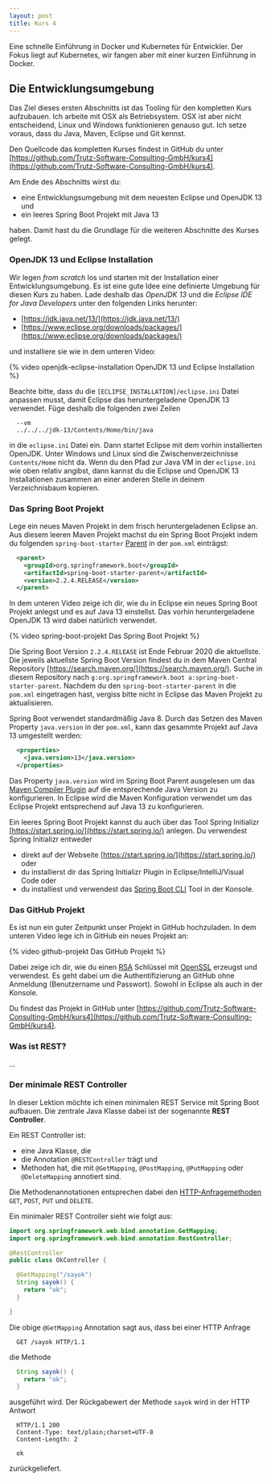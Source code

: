 ```yaml
---
layout: post
title: Kurs 4
---
```

Eine schnelle Einführung in Docker und Kubernetes für Entwickler. Der Fokus liegt auf Kubernetes, wir fangen aber mit einer kurzen Einführung in Docker.

## Die Entwicklungsumgebung

Das Ziel dieses ersten Abschnitts ist das Tooling für den kompletten Kurs aufzubauen. Ich arbeite mit OSX als Betriebsystem. OSX ist aber nicht entscheidend, Linux und Windows funktionieren genauso gut. Ich setze voraus, dass du Java, Maven, Eclipse und Git kennst.

Den Quellcode das kompletten Kurses findest in GitHub du unter [https://github.com/Trutz-Software-Consulting-GmbH/kurs4](https://github.com/Trutz-Software-Consulting-GmbH/kurs4).

Am Ende des Abschnitts wirst du:

- eine Entwicklungsumgebung mit dem neuesten Eclipse und OpenJDK 13 und
- ein leeres Spring Boot Projekt mit Java 13

haben. Damit hast du die Grundlage für die weiteren Abschnitte des Kurses gelegt.

### OpenJDK 13 und Eclipse Installation

Wir legen *from scratch* los und starten mit der Installation einer Entwicklungsumgebung. Es ist eine gute Idee eine definierte Umgebung für diesen Kurs zu haben. Lade deshalb das *OpenJDK 13* und die *Eclipse IDE for Java Developers* unter den folgenden Links herunter:

- [https://jdk.java.net/13/](https://jdk.java.net/13/)
- [https://www.eclipse.org/downloads/packages/](https://www.eclipse.org/downloads/packages/)

und installiere sie wie in dem unteren Video:

{% video openjdk-eclipse-installation OpenJDK 13 und Eclipse Installation %}

Beachte bitte, dass du die `[ECLIPSE_INSTALLATION]/eclipse.ini` Datei anpassen musst, damit Eclipse das heruntergeladene OpenJDK 13 verwendet. Füge deshalb die folgenden zwei Zeilen

```
  --vm
  ../../../jdk-13/Contents/Home/bin/java
```

in die `eclipse.ini` Datei ein. Dann startet Eclipse mit dem vorhin installierten OpenJDK. Unter Windows und Linux sind die Zwischenverzeichnisse `Contents/Home` nicht da. Wenn du den Pfad zur Java VM in der `eclipse.ini` wie oben relativ angibst, dann kannst du die Eclipse und OpenJDK 13 Installationen zusammen an einer anderen Stelle in deinem Verzeichnisbaum kopieren.

### Das Spring Boot Projekt

Lege ein neues Maven Projekt in dem frisch heruntergeladenen Eclipse an. Aus diesem leeren Maven Projekt machst du ein Spring Boot Projekt indem du folgenden `spring-boot-starter` [Parent](https://maven.apache.org/guides/introduction/introduction-to-the-pom.html) in der `pom.xml` einträgst:

```xml
  <parent>
    <groupId>org.springframework.boot</groupId>
    <artifactId>spring-boot-starter-parent</artifactId>
    <version>2.2.4.RELEASE</version>
  </parent>
```

In dem unteren Video zeige ich dir, wie du in Eclipse ein neues Spring Boot Projekt anlegst und es auf Java 13 einstellst. Das vorhin heruntergeladene OpenJDK 13 wird dabei natürlich verwendet.

{% video spring-boot-projekt Das Spring Boot Projekt %}

Die Spring Boot Version `2.2.4.RELEASE` ist Ende Februar 2020 die aktuellste. Die jeweils aktuellste Spring Boot Version findest du in dem Maven Central Repository [https://search.maven.org/](https://search.maven.org/). Suche in diesem Repository nach `g:org.springframework.boot a:spring-boot-starter-parent`. Nachdem du den `spring-boot-starter-parent` in die `pom.xml` eingetragen hast, vergiss bitte nicht in Eclipse das Maven Projekt zu aktualisieren.

Spring Boot verwendet standardmäßig Java 8. Durch das Setzen des Maven Property `java.version` in der `pom.xml`, kann das gesammte Projekt auf Java 13 umgestellt werden:

```xml
  <properties>
    <java.version>13</java.version>
  </properties>
```

Das Property `java.version` wird im Spring Boot Parent ausgelesen um das [Maven Compiler Plugin](https://maven.apache.org/plugins/maven-compiler-plugin/) auf die entsprechende Java Version zu konfigurieren. In Eclipse wird die Maven Konfiguration verwendet um das Eclipse Projekt entsprechend auf Java 13 zu konfigurieren.

Ein leeres Spring Boot Projekt kannst du auch über das Tool Spring Initializr [https://start.spring.io/](https://start.spring.io/) anlegen. Du verwendest Spring Initializr entweder
- direkt auf der Webseite [https://start.spring.io/](https://start.spring.io/)  oder
- du installierst dir das Spring Initializr Plugin in Eclipse/IntelliJ/Visual Code oder
- du installiest und verwendest das [Spring Boot CLI](https://docs.spring.io/spring-boot/docs/current/reference/html/spring-boot-cli.html#cli-init) Tool in der Konsole.

### Das GitHub Projekt

Es ist nun ein guter Zeitpunkt unser Projekt in GitHub hochzuladen. In dem unteren Video lege ich in GitHub ein neues Projekt an:

{% video github-projekt Das GitHub Projekt %}

Dabei zeige ich dir, wie du einen [RSA](https://de.wikipedia.org/wiki/RSA-Kryptosystem) Schlüssel mit [OpenSSL](https://de.wikipedia.org/wiki/OpenSSL) erzeugst und verwendest. Es geht dabei um die Authentifizierung an GitHub ohne Anmeldung (Benutzername und Passwort). Sowohl in Eclipse als auch in der Konsole.

Du findest das Projekt in GitHub unter [https://github.com/Trutz-Software-Consulting-GmbH/kurs4](https://github.com/Trutz-Software-Consulting-GmbH/kurs4).

### Was ist REST?

...

### Der minimale REST Controller

In dieser Lektion möchte ich einen minimalen REST Service mit Spring Boot aufbauen. Die zentrale Java Klasse dabei ist der sogenannte **REST Controller**.

Ein REST Controller ist:
- eine Java Klasse, die
- die Annotation `@RESTController` trägt und
- Methoden hat, die mit `@GetMapping`, `@PostMapping`, `@PutMapping` oder `@DeleteMapping` annotiert sind.

Die Methodenannotationen entsprechen dabei den [HTTP-Anfragemethoden](https://de.wikipedia.org/wiki/Hypertext_Transfer_Protocol#HTTP-Anfragemethoden) `GET`, `POST`, `PUT` und `DELETE`.

Ein minimaler REST Controller sieht wie folgt aus:
```java
import org.springframework.web.bind.annotation.GetMapping;
import org.springframework.web.bind.annotation.RestController;

@RestController
public class OkController {

  @GetMapping("/sayok")
  String sayok() {
    return "ok";
  }

}
```

Die obige `@GetMapping` Annotation sagt aus, dass bei einer HTTP Anfrage
```console
  GET /sayok HTTP/1.1
```
die Methode
```java
  String sayok() {
    return "ok";
  }
```
ausgeführt wird. Der Rückgabewert der Methode `sayok` wird in der HTTP Antwort
```console
  HTTP/1.1 200
  Content-Type: text/plain;charset=UTF-8
  Content-Length: 2

  ok
```
zurückgeliefert.
